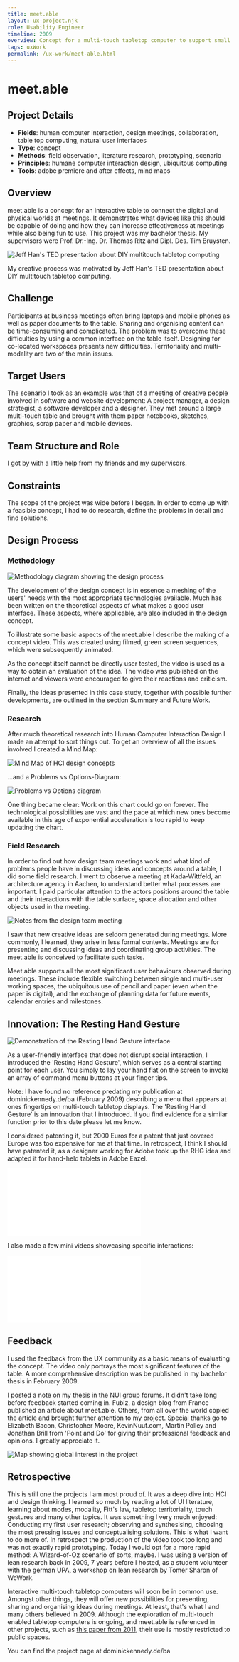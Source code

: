 ```yaml
---
title: meet.able
layout: ux-project.njk
role: Usability Engineer
timeline: 2009
overview: Concept for a multi-touch tabletop computer to support small group design meetings
tags: uxWork
permalink: /ux-work/meet-able.html
---
```


# meet.able

## Project Details
- **Fields**: human computer interaction, design meetings, collaboration, table top computing, natural user interfaces
- **Type**: concept
- **Methods**: field observation, literature research, prototyping, scenario
- **Principles**: humane computer interaction design, ubiquitous computing
- **Tools**: adobe premiere and after effects, mind maps

## Overview
meet.able is a concept for an interactive table to connect the digital and physical worlds at meetings. It demonstrates what devices like this should be capable of doing and how they can increase effectiveness at meetings while also being fun to use. This project was my bachelor thesis. My supervisors were Prof. Dr.-Ing. Dr. Thomas Ritz and Dipl. Des. Tim Bruysten.

![Jeff Han's TED presentation about DIY multitouch tabletop computing](/images/ux-work/meet-able/jeff-han-ted.jpg)

My creative process was motivated by Jeff Han's TED presentation about DIY multitouch tabletop computing.

<div class="video-wrapper">
  <div class="vp-preview vp-preview-cover vp-preview-invisible" id="vp-preview" 
       data-thumb="https://i.vimeocdn.com/video/86518945-f2d1935b375528753ed896f2e19300e1f3a383611e8c5be77aef683eccbf5e85-d?mw=900&mh=506" 
       data-thumb-width="900">
  </div>
</div>

## Challenge
Participants at business meetings often bring laptops and mobile phones as well as paper documents to the table. Sharing and organising content can be time-consuming and complicated. The problem was to overcome these difficulties by using a common interface on the table itself. Designing for co-located workspaces presents new difficulties. Territoriality and multi-modality are two of the main issues.

## Target Users
The scenario I took as an example was that of a meeting of creative people involved in software and website development: A project manager, a design strategist, a software developer and a designer. They met around a large multi-touch table and brought with them paper notebooks, sketches, graphics, scrap paper and mobile devices.

## Team Structure and Role
I got by with a little help from my friends and my supervisors.

## Constraints
The scope of the project was wide before I began. In order to come up with a feasible concept, I had to do research, define the problems in detail and find solutions.

## Design Process
### Methodology
![Methodology diagram showing the design process](/images/ux-work/meet-able/design-process.png)

The development of the design concept is in essence a meshing of the users' needs with the most appropriate technologies available. Much has been written on the theoretical aspects of what makes a good user interface. These aspects, where applicable, are also included in the design concept.

To illustrate some basic aspects of the meet.able I describe the making of a concept video. This was created using filmed, green screen sequences, which were subsequently animated.

As the concept itself cannot be directly user tested, the video is used as a way to obtain an evaluation of the idea. The video was published on the internet and viewers were encouraged to give their reactions and criticism.

Finally, the ideas presented in this case study, together with possible further developments, are outlined in the section Summary and Future Work.

### Research
After much theoretical research into Human Computer Interaction Design I made an attempt to sort things out. To get an overview of all the issues involved I created a Mind Map:

![Mind Map of HCI design concepts](/images/ux-work/meet-able/mindmap.png)

...and a Problems vs Options-Diagram:

![Problems vs Options diagram](/images/ux-work/meet-able/proboptiondiagram.png)

One thing became clear: Work on this chart could go on forever. The technological possibilities are vast and the pace at which new ones become available in this age of exponential acceleration is too rapid to keep updating the chart.

### Field Research
In order to find out how design team meetings work and what kind of problems people have in discussing ideas and concepts around a table, I did some field research. I went to observe a meeting at Kada-Wittfeld, an architecture agency in Aachen, to understand better what processes are important. I paid particular attention to the actors positions around the table and their interactions with the table surface, space allocation and other objects used in the meeting.

![Notes from the design team meeting](/images/ux-work/meet-able/meeting-notes.png)

I saw that new creative ideas are seldom generated during meetings. More commonly, I learned, they arise in less formal contexts. Meetings are for presenting and discussing ideas and coordinating group activities. The meet.able is conceived to facilitate such tasks.

Meet.able supports all the most significant user behaviours observed during meetings. These include flexible switching between single and multi-user working spaces, the ubiquitous use of pencil and paper (even when the paper is digital), and the exchange of planning data for future events, calendar entries and milestones.

## Innovation: The Resting Hand Gesture
![Demonstration of the Resting Hand Gesture interface](/images/ux-work/meet-able/resting-hand.png)

As a user-friendly interface that does not disrupt social interaction, I introduced the 'Resting Hand Gesture', which serves as a central starting point for each user. You simply to lay your hand flat on the screen to invoke an array of command menu buttons at your finger tips.

Note: I have found no reference predating my publication at dominickennedy.de/ba (February 2009) describing a menu that appears at ones fingertips on multi-touch tabletop displays. The 'Resting Hand Gesture' is an innovation that I introduced. If you find evidence for a similar function prior to this date please let me know.

I considered patenting it, but 2000 Euros for a patent that just covered Europe was too expensive for me at that time. In retrospect, I think I should have patented it, as a designer working for Adobe took up the RHG idea and adapted it for hand-held tablets in Adobe Eazel.

<div class="video-wrapper">
  <iframe src="path/to/concept-video" title="Meet.able concept video demonstration" frameborder="0" allowfullscreen></iframe>
</div>

I also made a few mini videos showcasing specific interactions:

<div class="video-wrapper">
  <iframe src="path/to/business-card-demo" title="Scanning a paper business card demo" frameborder="0" allowfullscreen></iframe>
</div>

## Feedback
I used the feedback from the UX community as a basic means of evaluating the concept. The video only portrays the most significant features of the table. A more comprehensive description was be published in my bachelor thesis in February 2009.

I posted a note on my thesis in the NUI group forums. It didn't take long before feedback started coming in. Fubiz, a design blog from France published an article about meet.able. Others, from all over the world copied the article and brought further attention to my project. Special thanks go to Elizabeth Bacon, Christopher Moore, KevinNuut.com, Martin Polley and Jonathan Brill from 'Point and Do' for giving their professional feedback and opinions. I greatly appreciate it.

![Map showing global interest in the project](/images/ux-work/meet-able/feedback-map.png)

## Retrospective
This is still one the projects I am most proud of. It was a deep dive into HCI and design thinking. I learned so much by reading a lot of UI literature, learning about modes, modality, Fitt's law, tabletop territoriality, touch gestures and many other topics. It was something I very much enjoyed: Conducting my first user research; observing and synthesising, choosing the most pressing issues and conceptualising solutions. This is what I want to do more of. In retrospect the production of the video took too long and was not exactly rapid prototyping. Today I would opt for a more rapid method: A Wizard-of-Oz scenario of sorts, maybe. I was using a version of lean research back in 2009, 7 years before I hosted, as a student volunteer with the german UPA, a workshop on lean research by Tomer Sharon of WeWork.

Interactive multi-touch tabletop computers will soon be in common use. Amongst other things, they will offer new possibilities for presenting, sharing and organising ideas during meetings. At least, that's what I and many others believed in 2009. Although the exploration of multi-touch enabled tabletop computers is ongoing, and meet.able is referenced in other projects, such as [this paper from 2011](http://www.user.tu-berlin.de/komm/CD/paper/061512.pdf), their use is mostly restricted to public spaces.

You can find the project page at dominickennedy.de/ba 